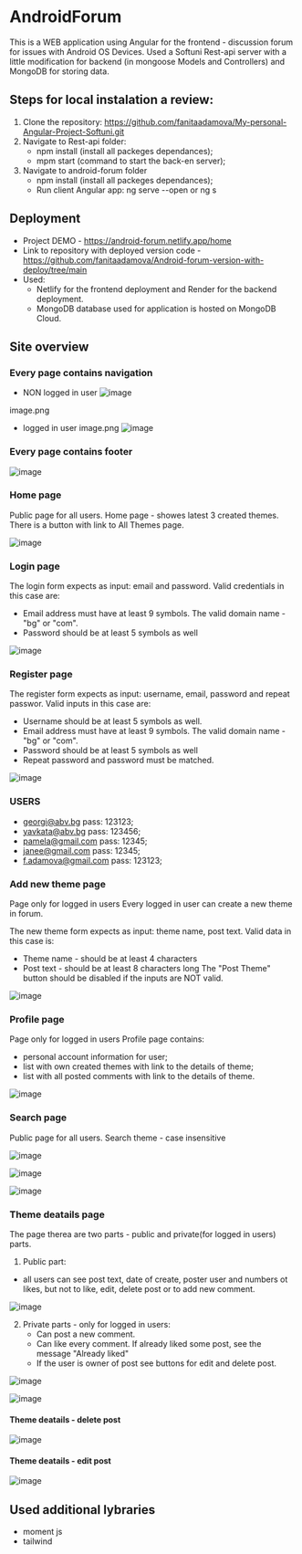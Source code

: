 # AndroidForum

This is a WEB application using Angular for the frontend - discussion forum for issues with Android OS Devices.
Used a Softuni Rest-api server with a little modification for backend (in mongoose Models and Controllers) and MongoDB for storing data.

## Steps for local instalation a review:
1. Clone the repository: https://github.com/fanitaadamova/My-personal-Angular-Project-Softuni.git
2. Navigate to Rest-api folder:
   - npm install (install all packeges dependances);
   - mpm start (command to start the back-en server);
3. Navigate to android-forum folder
   - npm install (install all packeges dependances);
   - Run client Angular app:
         ng serve --open   or  ng s

## Deployment
- Project DEMO - https://android-forum.netlify.app/home
- Link to repository with deployed version code - https://github.com/fanitaadamova/Android-forum-version-with-deploy/tree/main
- Used:
  - Netlify for the frontend deployment and Render for the backend deployment.
  - MongoDB database used for application is hosted on MongoDB Cloud.

## Site overview 
### Every page contains navigation
 - NON logged in user
  ![image](https://github.com/fanitaadamova/My-personal-Angular-Project-Softuni/assets/113979211/b3b6f0c1-0a6b-4c41-9f91-ac01048d4ca0)


image.png
 - logged in user 
 image.png
![image](https://github.com/fanitaadamova/My-personal-Angular-Project-Softuni/assets/113979211/5df7ba06-9a92-42b7-a2f3-edd41fc2d7a0)

### Every page contains footer
![image](https://github.com/fanitaadamova/My-personal-Angular-Project-Softuni/assets/113979211/ba643b0b-6470-45d4-819e-6e4e5e37cd9d)




### Home page
Public page for all users.
Home page - showes latest 3 created themes. 
There is a button with link to All Themes page.

![image](https://github.com/fanitaadamova/My-personal-Angular-Project-Softuni/assets/113979211/f8594d06-c315-4cd6-a5a4-022577908ccc)



### Login page

The login form expects as input: email and password.
Valid credentials in this case are:
 -	Email address must have at least 9 symbols. The valid domain name - "bg" or "com".
 -	Password should be at least 5 symbols as well

   ![image](https://github.com/fanitaadamova/My-personal-Angular-Project-Softuni/assets/113979211/a17ec0c8-9fe3-4f4b-8717-94b51283bc2c)


### Register page

The register form expects as input: username, email, password and repeat passwor.
Valid inputs in this case are:
 - 	Username should be at least 5 symbols as well.
 - 	Email address must have at least 9 symbols. The valid domain name - "bg" or "com".
 - 	Password should be at least 5 symbols as well
 -	Repeat password and password must be matched.

   ![image](https://github.com/fanitaadamova/My-personal-Angular-Project-Softuni/assets/113979211/537a2173-af3a-43fd-8a5e-ac1d17d03466)


### USERS
  - georgi@abv.bg        pass: 123123;
  - yavkata@abv.bg       pass: 123456;
  - pamela@gmail.com     pass: 12345;
  - janee@gmail.com      pass: 12345;
  - f.adamova@gmail.com  pass: 123123;


### Add new theme page
Page only for logged in users
Every logged in user can create a new theme in forum.

The new theme form expects as input: theme name, post text.
Valid data in this case is:
 -	Theme name - should be at least 4 characters
 - 	Post text - should be at least 8 characters long
The "Post Theme" button should be disabled if the inputs are NOT valid.

![image](https://github.com/fanitaadamova/My-personal-Angular-Project-Softuni/assets/113979211/824d52a4-1ce8-4ca7-9440-b760d2c13120)




### Profile page
Page only for logged in users
Profile page contains:
 -  personal account information for user;
 -  list with own created themes with link to the details of theme;
 -  list with all posted comments with link to the details of theme.

  ![image](https://github.com/fanitaadamova/My-personal-Angular-Project-Softuni/assets/113979211/b5a82980-1315-4e44-8cdc-b5f63f0a0a5a)



### Search page
Public page for all users.
Search theme - case insensitive 

![image](https://github.com/fanitaadamova/My-personal-Angular-Project-Softuni/assets/113979211/bc91cad2-8d9b-4254-83cf-09c74fdc47d0)

![image](https://github.com/fanitaadamova/My-personal-Angular-Project-Softuni/assets/113979211/e9e9fad6-7df4-4ad3-96d0-d4738b545647)

![image](https://github.com/fanitaadamova/My-personal-Angular-Project-Softuni/assets/113979211/0a654fe6-916c-43e8-9740-f88da9436652)



### Theme deatails page
The page therea are two parts - public and private(for logged in users) parts.
1. Public part: 
 - all users can see post text, date of create, poster user and numbers ot likes, but not to like, edit, delete post or to add new comment. 

![image](https://github.com/fanitaadamova/My-personal-Angular-Project-Softuni/assets/113979211/c7b34596-5e61-4f63-bee5-612227a9993c)



2. Private parts - only for logged in users:
   - Can post a new comment.
   - Can like every comment. If already liked some post, see the message "Already liked"
   - If the user is owner of post see buttons for edit and delete post.

![image](https://github.com/fanitaadamova/My-personal-Angular-Project-Softuni/assets/113979211/085aba56-5355-42d9-9f10-4be0bf734099)

![image](https://github.com/fanitaadamova/My-personal-Angular-Project-Softuni/assets/113979211/96005a45-722e-4efa-8b64-d3fa7ec8c747)


#### Theme deatails - delete post

![image](https://github.com/fanitaadamova/My-personal-Angular-Project-Softuni/assets/113979211/f2224863-2f3f-4928-8468-c57e2a1c5653)


#### Theme deatails - edit post

![image](https://github.com/fanitaadamova/My-personal-Angular-Project-Softuni/assets/113979211/15798f91-b80b-42c3-b6aa-fb7cadfeaf7f)



## Used additional lybraries 
 - moment js
 - tailwind 

